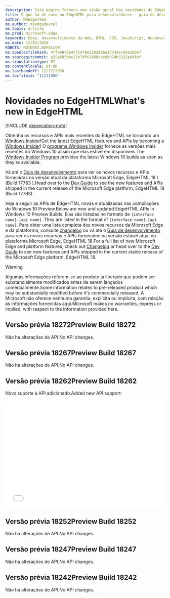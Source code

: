 ```yaml
---
description: Esta página fornece uma visão geral das novidades do EdgeHTML Preview Builds para desenvolvedores.
title: O que há de novo no EdgeHTML para desenvolvedores – guia de desenvolvimento
author: MSEdgeTeam
ms.author: msedgedevrel
ms.topic: article
ms.prod: microsoft-edge
keywords: Edge, desenvolvimento da Web, HTML, CSS, JavaScript, desenvolvedor, novidades do Edge, novas APIs no Edge, edgehtml, Builds preview do edgehtml
ms.date: 12/02/2020
ROBOTS: NOINDEX,NOFOLLOW
ms.openlocfilehash: 4ffe9876b4771478e520289ba1343e6c66a1b667
ms.sourcegitcommit: a35a6b5bbc21b7df61d08cbc6b074b5325ad4fef
ms.translationtype: MT
ms.contentlocale: pt-BR
ms.lasthandoff: 12/17/2020
ms.locfileid: "11231906"
---
```

# <span data-ttu-id="d43d4-104">Novidades no EdgeHTML</span><span class="sxs-lookup"><span data-stu-id="d43d4-104">What's new in EdgeHTML</span></span>  

[!INCLUDE [deprecation-note](../includes/legacy-edge-note.md)]  

<span data-ttu-id="d43d4-105">Obtenha os recursos e APIs mais recentes do EdgeHTML se tornando um [Windows Insider](https://insider.windows.com)!</span><span class="sxs-lookup"><span data-stu-id="d43d4-105">Get the latest EdgeHTML features and APIs by becoming a [Windows Insider](https://insider.windows.com)!</span></span>  <span data-ttu-id="d43d4-106">O [programa Windows Insider](https://insider.windows.com) fornece as versões mais recentes do Windows 10 assim que elas estiverem disponíveis.</span><span class="sxs-lookup"><span data-stu-id="d43d4-106">The [Windows Insider Program](https://insider.windows.com) provides the latest Windows 10 builds as soon as they're available.</span></span>  

<span data-ttu-id="d43d4-107">Vá até o [Guia de desenvolvimento](../dev-guide/index.md) para ver os novos recursos e APIs fornecidos na versão atual da plataforma Microsoft Edge, EdgeHTML 18 \ (Build 17763 \).</span><span class="sxs-lookup"><span data-stu-id="d43d4-107">Head over to the [Dev Guide](../dev-guide/index.md) to see the new features and APIs shipped in the current release of the Microsoft Edge platform, EdgeHTML 18 \(Build 17763\).</span></span>  

<span data-ttu-id="d43d4-108">Veja a seguir as APIs de EdgeHTML novas e atualizadas nas compilações do Windows 10 Preview.</span><span class="sxs-lookup"><span data-stu-id="d43d4-108">Below are new and updated EdgeHTML APIs in Windows 10 Preview Builds.</span></span> <span data-ttu-id="d43d4-109">Elas são listadas no formato de `[interface name].[api name]` .</span><span class="sxs-lookup"><span data-stu-id="d43d4-109">They are listed in the format of `[interface name].[api name]`.</span></span>  <span data-ttu-id="d43d4-110">Para obter uma lista completa dos novos recursos da Microsoft Edge e da plataforma, consulte [changelog](https://developer.microsoft.com/microsoft-edge/platform/changelog) ou vá até o [Guia de desenvolvimento](../dev-guide/index.md) para ver os novos recursos e APIs fornecidos na versão estável atual da plataforma Microsoft Edge, EdgeHTML 18.</span><span class="sxs-lookup"><span data-stu-id="d43d4-110">For a full list of new Microsoft Edge and platform features, check out [Changelog](https://developer.microsoft.com/microsoft-edge/platform/changelog) or head over to the [Dev Guide](../dev-guide/index.md) to see new features and APIs shipped in the current stable release of the Microsoft Edge platform, EdgeHTML 18.</span></span>   

> [!WARNING] 
> <span data-ttu-id="d43d4-111">Algumas informações referem-se ao produto já liberado que podem ser substancialmente modificados antes de serem lançados comercialmente.</span><span class="sxs-lookup"><span data-stu-id="d43d4-111">Some information relates to pre-released product which may be substantially modified before it's commercially released.</span></span>  <span data-ttu-id="d43d4-112">A Microsoft não oferece nenhuma garantia, explícita ou implícita, com relação às informações fornecidas aqui.</span><span class="sxs-lookup"><span data-stu-id="d43d4-112">Microsoft makes no warranties, express or implied, with respect to the information provided here.</span></span>  

## <span data-ttu-id="d43d4-113">Versão prévia 18272</span><span class="sxs-lookup"><span data-stu-id="d43d4-113">Preview Build 18272</span></span>  

<span data-ttu-id="d43d4-114">Não há alterações de API.</span><span class="sxs-lookup"><span data-stu-id="d43d4-114">No API changes.</span></span>  

## <span data-ttu-id="d43d4-115">Versão prévia 18267</span><span class="sxs-lookup"><span data-stu-id="d43d4-115">Preview Build 18267</span></span>  

<span data-ttu-id="d43d4-116">Não há alterações de API.</span><span class="sxs-lookup"><span data-stu-id="d43d4-116">No API changes.</span></span>  

## <span data-ttu-id="d43d4-117">Versão prévia 18262</span><span class="sxs-lookup"><span data-stu-id="d43d4-117">Preview Build 18262</span></span>  

<span data-ttu-id="d43d4-118">Novo suporte à API adicionado:</span><span class="sxs-lookup"><span data-stu-id="d43d4-118">Added new API support:</span></span>  

<iframe height='341' scrolling='no' title='<span data-ttu-id="d43d4-119">Build EdgeHTML Preview 17682</span><span class="sxs-lookup"><span data-stu-id="d43d4-119">EdgeHTML Preview Build 17682</span></span>' src='//codepen.io/MSEdgeDev/embed/5a691c1840690352f409d3788b8167fa/?height=341&theme-id=23761&default-tab=result&embed-version=2' frameborder='no' allowtransparency='true' allowfullscreen='true' style='width: 100%;'><span data-ttu-id="d43d4-120">Consulte o <a href='https://codepen.io/MSEdgeDev/pen/5a691c1840690352f409d3788b8167fa/'> EdgeHTML Preview Build 17682 </a> by MSEdgeDev ( <a href='https://codepen.io/MSEdgeDev'> @MSEdgeDev </a> ) em <a href='https://codepen.io'> CodePen </a> .</span><span class="sxs-lookup"><span data-stu-id="d43d4-120">See the Pen <a href='https://codepen.io/MSEdgeDev/pen/5a691c1840690352f409d3788b8167fa/'>EdgeHTML Preview Build 17682</a> by MSEdgeDev (<a href='https://codepen.io/MSEdgeDev'>@MSEdgeDev</a>) on <a href='https://codepen.io'>CodePen</a>.</span></span>  </iframe>  

## <span data-ttu-id="d43d4-121">Versão prévia 18252</span><span class="sxs-lookup"><span data-stu-id="d43d4-121">Preview Build 18252</span></span>  

<span data-ttu-id="d43d4-122">Não há alterações de API.</span><span class="sxs-lookup"><span data-stu-id="d43d4-122">No API changes.</span></span>  

## <span data-ttu-id="d43d4-123">Versão prévia 18247</span><span class="sxs-lookup"><span data-stu-id="d43d4-123">Preview Build 18247</span></span>  

<span data-ttu-id="d43d4-124">Não há alterações de API.</span><span class="sxs-lookup"><span data-stu-id="d43d4-124">No API changes.</span></span>  

## <span data-ttu-id="d43d4-125">Versão prévia 18242</span><span class="sxs-lookup"><span data-stu-id="d43d4-125">Preview Build 18242</span></span>  

<span data-ttu-id="d43d4-126">Não há alterações de API.</span><span class="sxs-lookup"><span data-stu-id="d43d4-126">No API changes.</span></span>  
